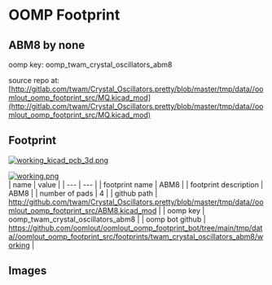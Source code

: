 # OOMP Footprint  
## ABM8  by none  
  
oomp key: oomp_twam_crystal_oscillators_abm8  
  
source repo at: [http://gitlab.com/twam/Crystal_Oscillators.pretty/blob/master/tmp/data//oomlout_oomp_footprint_src/MQ.kicad_mod](http://gitlab.com/twam/Crystal_Oscillators.pretty/blob/master/tmp/data//oomlout_oomp_footprint_src/MQ.kicad_mod)  
## Footprint  
  
[![working_kicad_pcb_3d.png](working_kicad_pcb_3d_600.png)](working_kicad_pcb_3d.png)  
  
[![working.png](working_600.png)](working.png)  
| name | value | 
| --- | --- | 
| footprint name | ABM8 | 
| footprint description | ABM8 | 
| number of pads | 4 | 
| github path | http://github.com/twam/Crystal_Oscillators.pretty/blob/master/tmp/data//oomlout_oomp_footprint_src/ABM8.kicad_mod | 
| oomp key | oomp_twam_crystal_oscillators_abm8 | 
| oomp bot github | https://github.com/oomlout/oomlout_oomp_footprint_bot/tree/main/tmp/data//oomlout_oomp_footprint_src/footprints/twam_crystal_oscillators_abm8/working | 
## Images  
